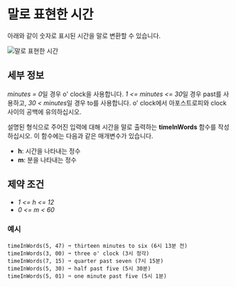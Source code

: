 # 말로 표현한 시간

아래와 같이 숫자로 표시된 시간을 말로 변환할 수 있습니다.

<p align="left">
  <img src="../../assets/The Time in Words.png" alt="말로 표현한 시간">
</p>

## 세부 정보

*minutes = 0*일 경우 o' clock을 사용합니다. *1 <= minutes <= 30*일 경우 past를 사용하고, *30 < minutes*일 경우 to를 사용합니다. o' clock에서 아포스트로피와 clock 사이의 공백에 유의하십시오.

설명된 형식으로 주어진 입력에 대해 시간을 말로 출력하는 **timeInWords** 함수를 작성하십시오.
이 함수에는 다음과 같은 매개변수가 있습니다.
- **h**: 시간을 나타내는 정수
- **m**: 분을 나타내는 정수

## 제약 조건
- *1 <= h <= 12*
- *0 <= m < 60*

### 예시
```text
timeInWords(5, 47) ➞ thirteen minutes to six (6시 13분 전)
timeInWords(3, 00) ➞ three o' clock (3시 정각)
timeInWords(7, 15) ➞ quarter past seven (7시 15분)
timeInWords(5, 30) ➞ half past five (5시 30분)
timeInWords(5, 01) ➞ one minute past five (5시 1분)
```
